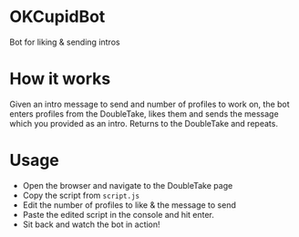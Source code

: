 # OKCupidBot
Bot for liking &amp; sending intros

# How it works
Given an intro message to send and number of profiles to work on, the bot enters profiles from the DoubleTake, likes them and sends the message which you provided as an intro. Returns to the DoubleTake and repeats.

# Usage
* Open the browser and navigate to the DoubleTake page
* Copy the script from `script.js`
* Edit the number of profiles to like & the message to send
* Paste the edited script in the console and hit enter.
* Sit back and watch the bot in action!
